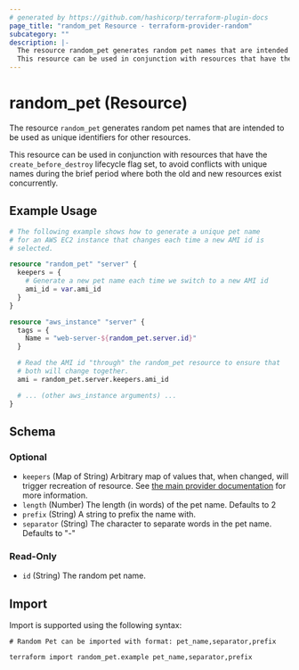 ```yaml
---
# generated by https://github.com/hashicorp/terraform-plugin-docs
page_title: "random_pet Resource - terraform-provider-random"
subcategory: ""
description: |-
  The resource random_pet generates random pet names that are intended to be used as unique identifiers for other resources.
  This resource can be used in conjunction with resources that have the create_before_destroy lifecycle flag set, to avoid conflicts with unique names during the brief period where both the old and new resources exist concurrently.
---
```


# random_pet (Resource)

The resource `random_pet` generates random pet names that are intended to be used as unique identifiers for other resources.

This resource can be used in conjunction with resources that have the `create_before_destroy` lifecycle flag set, to avoid conflicts with unique names during the brief period where both the old and new resources exist concurrently.

## Example Usage

```terraform
# The following example shows how to generate a unique pet name
# for an AWS EC2 instance that changes each time a new AMI id is
# selected.

resource "random_pet" "server" {
  keepers = {
    # Generate a new pet name each time we switch to a new AMI id
    ami_id = var.ami_id
  }
}

resource "aws_instance" "server" {
  tags = {
    Name = "web-server-${random_pet.server.id}"
  }

  # Read the AMI id "through" the random_pet resource to ensure that
  # both will change together.
  ami = random_pet.server.keepers.ami_id

  # ... (other aws_instance arguments) ...
}
```

<!-- schema generated by tfplugindocs -->
## Schema

### Optional

- `keepers` (Map of String) Arbitrary map of values that, when changed, will trigger recreation of resource. See [the main provider documentation](../index.html) for more information.
- `length` (Number) The length (in words) of the pet name. Defaults to 2
- `prefix` (String) A string to prefix the name with.
- `separator` (String) The character to separate words in the pet name. Defaults to "-"

### Read-Only

- `id` (String) The random pet name.

## Import

Import is supported using the following syntax:

```shell
# Random Pet can be imported with format: pet_name,separator,prefix

terraform import random_pet.example pet_name,separator,prefix
```
